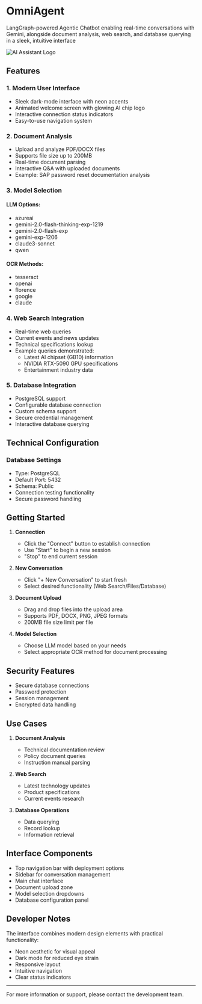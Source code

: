 # OmniAgent
LangGraph-powered Agentic Chatbot enabling real-time conversations with Gemini, alongside document analysis, web search, and database querying in a sleek, intuitive interface


![AI Assistant Logo](path/to/logo.png)

## Features

### 1. Modern User Interface
- Sleek dark-mode interface with neon accents
- Animated welcome screen with glowing AI chip logo
- Interactive connection status indicators
- Easy-to-use navigation system

### 2. Document Analysis
- Upload and analyze PDF/DOCX files
- Supports file size up to 200MB
- Real-time document parsing
- Interactive Q&A with uploaded documents
- Example: SAP password reset documentation analysis

### 3. Model Selection
#### LLM Options:
- azureai
- gemini-2.0-flash-thinking-exp-1219
- gemini-2.0-flash-exp
- gemini-exp-1206
- claude3-sonnet
- qwen

#### OCR Methods:
- tesseract
- openai
- florence
- google
- claude

### 4. Web Search Integration
- Real-time web queries
- Current events and news updates
- Technical specifications lookup
- Example queries demonstrated:
  - Latest AI chipset (GB10) information
  - NVIDIA RTX-5090 GPU specifications
  - Entertainment industry data

### 5. Database Integration
- PostgreSQL support
- Configurable database connection
- Custom schema support
- Secure credential management
- Interactive database querying

## Technical Configuration

### Database Settings
- Type: PostgreSQL
- Default Port: 5432
- Schema: Public
- Connection testing functionality
- Secure password handling

## Getting Started

1. **Connection**
   - Click the "Connect" button to establish connection
   - Use "Start" to begin a new session
   - "Stop" to end current session

2. **New Conversation**
   - Click "+ New Conversation" to start fresh
   - Select desired functionality (Web Search/Files/Database)

3. **Document Upload**
   - Drag and drop files into the upload area
   - Supports PDF, DOCX, PNG, JPEG formats
   - 200MB file size limit per file

4. **Model Selection**
   - Choose LLM model based on your needs
   - Select appropriate OCR method for document processing

## Security Features

- Secure database connections
- Password protection
- Session management
- Encrypted data handling

## Use Cases

1. **Document Analysis**
   - Technical documentation review
   - Policy document queries
   - Instruction manual parsing

2. **Web Search**
   - Latest technology updates
   - Product specifications
   - Current events research

3. **Database Operations**
   - Data querying
   - Record lookup
   - Information retrieval

## Interface Components

- Top navigation bar with deployment options
- Sidebar for conversation management
- Main chat interface
- Document upload zone
- Model selection dropdowns
- Database configuration panel

## Developer Notes

The interface combines modern design elements with practical functionality:
- Neon aesthetic for visual appeal
- Dark mode for reduced eye strain
- Responsive layout
- Intuitive navigation
- Clear status indicators

---

For more information or support, please contact the development team.
